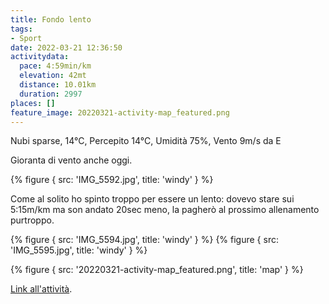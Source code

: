 ```yaml
---
title: Fondo lento
tags:
- Sport
date: 2022-03-21 12:36:50
activitydata:
  pace: 4:59min/km
  elevation: 42mt
  distance: 10.01km
  duration: 2997
places: []
feature_image: 20220321-activity-map_featured.png
---
```


Nubi sparse, 14°C, Percepito 14°C, Umidità 75%, Vento 9m/s da E

<!--more-->

Gioranta di vento anche oggi.

{% figure { src: 'IMG_5592.jpg', title: 'windy' } %}

Come al solito ho spinto troppo per essere un lento: dovevo stare sui 5:15m/km ma son andato 20sec meno, la pagherò al prossimo allenamento purtroppo.

{% figure { src: 'IMG_5594.jpg', title: 'windy' } %}
{% figure { src: 'IMG_5595.jpg', title: 'windy' } %}

{% figure { src: '20220321-activity-map_featured.png', title: 'map' } %}

[Link all'attività](https://strava.com/activities/6858630919).